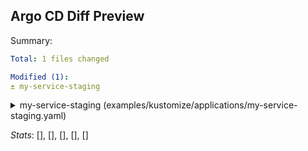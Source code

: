 ## Argo CD Diff Preview

Summary:
```yaml
Total: 1 files changed

Modified (1):
± my-service-staging
```

<details>
<summary>my-service-staging (examples/kustomize/applications/my-service-staging.yaml)</summary>
<br>

```diff
@@ Application modified: my-service-staging (examples/kustomize/applications/my-service-staging.yaml) @@
 apiVersion: apps/v1
 kind: Deployment
 metadata:
   annotations:
     argocd.argoproj.io/tracking-id: my-service-staging:apps/Deployment:default/staging-myapp
   labels:
     app: myapp
   name: staging-myapp
   namespace: default
 spec:
-  replicas: 2
+  replicas: 6
   selector:
     matchLabels:
       app: myapp
   template:
     metadata:
       labels:
         app: myapp
     spec:
       containers:
       - image: dag-andersen/myapp:latest
```

</details>

_Stats_:
[], [], [], [], []
